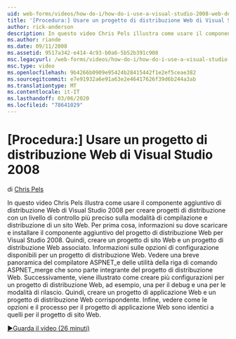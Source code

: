 ```yaml
---
uid: web-forms/videos/how-do-i/how-do-i-use-a-visual-studio-2008-web-deployment-project
title: '[Procedura:] Usare un progetto di distribuzione Web di Visual Studio 2008 | Microsoft Docs'
author: rick-anderson
description: In questo video Chris Pels illustra come usare il componente aggiuntivo di distribuzione Web di Visual Studio 2008 per creare progetti di distribuzione con un livello di controllo più preciso su come...
ms.author: riande
ms.date: 09/11/2008
ms.assetid: 9517a342-e414-4c93-b0a6-5b52b391c908
msc.legacyurl: /web-forms/videos/how-do-i/how-do-i-use-a-visual-studio-2008-web-deployment-project
msc.type: video
ms.openlocfilehash: 9b4266b0909e95424b28415442f1e2ef5ceae382
ms.sourcegitcommit: e7e91932a6e91a63e2e46417626f39d6b244a3ab
ms.translationtype: MT
ms.contentlocale: it-IT
ms.lasthandoff: 03/06/2020
ms.locfileid: "78641029"
---
```

# <a name="how-do-i-use-a-visual-studio-2008-web-deployment-project"></a>[Procedura:] Usare un progetto di distribuzione Web di Visual Studio 2008

di [Chris Pels](https://twitter.com/chrispels)

In questo video Chris Pels illustra come usare il componente aggiuntivo di distribuzione Web di Visual Studio 2008 per creare progetti di distribuzione con un livello di controllo più preciso sulla modalità di compilazione e distribuzione di un sito Web. Per prima cosa, informazioni su dove scaricare e installare il componente aggiuntivo del progetto di distribuzione Web per Visual Studio 2008. Quindi, creare un progetto di sito Web e un progetto di distribuzione Web associato. Informazioni sulle opzioni di configurazione disponibili per un progetto di distribuzione Web. Vedere una breve panoramica del compilatore ASPNET\_e delle utilità della riga di comando ASPNET\_merge che sono parte integrante del progetto di distribuzione Web. Successivamente, viene illustrato come creare più configurazioni per un progetto di distribuzione Web, ad esempio, una per il debug e una per le modalità di rilascio. Quindi, creare un progetto di applicazione Web e un progetto di distribuzione Web corrispondente. Infine, vedere come le opzioni e il processo per il progetto di applicazione Web sono identici a quelli per il progetto di sito Web.

[&#9654;Guarda il video (26 minuti)](https://channel9.msdn.com/Blogs/ASP-NET-Site-Videos/how-do-i-use-a-visual-studio-2008-web-deployment-project)
